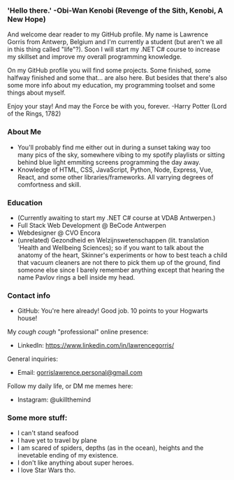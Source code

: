 ### 'Hello there.' -Obi-Wan Kenobi (Revenge of the Sith, Kenobi, A New Hope)

And welcome dear reader to my GitHub profile.
My name is Lawrence Gorris from Antwerp, Belgium and I'm currently a student (but aren't we all in this thing called "life"?).
Soon I will start my .NET C# course to increase my skillset and improve my overall programming knowledge.

On my GitHub profile you will find some projects. Some finished, some halfway finished and some that... are also here.
But besides that there's also some more info about my education, my programming toolset and some things about myself.

Enjoy your stay!
And may the Force be with you, forever. -Harry Potter (Lord of the Rings, 1782)

### About Me
- You'll probably find me either out in during a sunset taking way too many pics of the sky, somewhere vibing to my spotify playlists or sitting behind blue light emmiting screens programming the day away.
- Knowledge of HTML, CSS, JavaScript, Python, Node, Express, Vue, React, and some other libraries/frameworks. All varrying degrees of comfortness and skill. 

### Education
- (Currently awaiting to start my .NET C# course at VDAB Antwerpen.)
- Full Stack Web Development @ BeCode Antwerpen
- Webdesigner @ CVO Encora
- (unrelated) Gezondheid en Welzijnswetenschappen (lit. translation 'Health and Wellbeing Sciences); so if you want to talk about the anatomy of the heart, Skinner's experiments or how to best teach a child that vacuum cleaners are not there to pick them up of the ground, find someone else since I barely remember anything except that hearing the name Pavlov rings a bell inside my head.

### Contact info
- GitHub: You're here already! Good job. 10 points to your Hogwarts house!

My *cough cough* "professional" online presence:
- LinkedIn: https://www.linkedin.com/in/lawrencegorris/

General inquiries:
- Email: gorrislawrence.personal@gmail.com

Follow my daily life, or DM me memes here:
- Instagram: @ukillthemind

### Some more stuff:
- I can't stand seafood
- I have yet to travel by plane
- I am scared of spiders, depths (as in the ocean), heights and the inevetable ending of my existence.
- I don't like anything about super heroes.
- I love Star Wars tho. 
